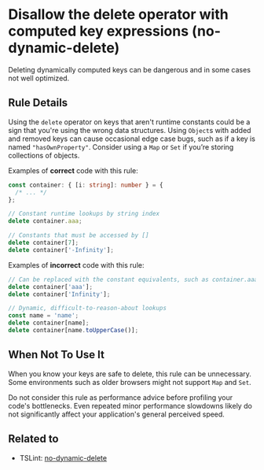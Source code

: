 # Disallow the delete operator with computed key expressions (no-dynamic-delete)

Deleting dynamically computed keys can be dangerous and in some cases not well optimized.

## Rule Details

Using the `delete` operator on keys that aren't runtime constants could be a sign that you're using the wrong data structures. Using `Object`s with added and removed keys can cause occasional edge case bugs, such as if a key is named `"hasOwnProperty"`. Consider using a `Map` or `Set` if you’re storing collections of objects.

Examples of **correct** code with this rule:

```ts
const container: { [i: string]: number } = {
  /* ... */
};

// Constant runtime lookups by string index
delete container.aaa;

// Constants that must be accessed by []
delete container[7];
delete container['-Infinity'];
```

Examples of **incorrect** code with this rule:

```ts
// Can be replaced with the constant equivalents, such as container.aaa
delete container['aaa'];
delete container['Infinity'];

// Dynamic, difficult-to-reason-about lookups
const name = 'name';
delete container[name];
delete container[name.toUpperCase()];
```

## When Not To Use It

When you know your keys are safe to delete, this rule can be unnecessary. Some environments such as older browsers might not support `Map` and `Set`.

Do not consider this rule as performance advice before profiling your code's bottlenecks. Even repeated minor performance slowdowns likely do not significantly affect your application's general perceived speed.

## Related to

* TSLint: [no-dynamic-delete](https://palantir.github.io/tslint/rules/no-dynamic-delete)
